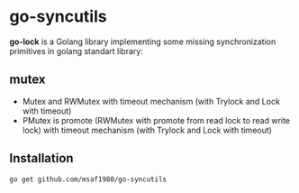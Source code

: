 # go-syncutils

**go-lock** is a Golang library implementing some missing synchronization primitives in golang standart library:
## mutex
- Mutex and RWMutex with timeout mechanism (with Trylock and Lock with timeout)
- PMutex is promote (RWMutex with promote from read lock to read write lock) with timeout mechanism (with Trylock and Lock with timeout)

## Installation

```sh
go get github.com/msaf1980/go-syncutils
```
